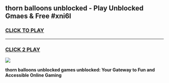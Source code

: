 
## thorn balloons unblocked - Play Unblocked Gmaes & Free #xni6l
<h3>
<a href="https://news.freeplayer.one?title=thorn_balloons_unblocked&ref=03M">CLICK TO PLAY</a></h3>
<hr>

<h3>
<a href="https://news.freeplayer.one?title=thorn_balloons_unblocked&ref=03M">CLICK 2 PLAY</a>
  
</h3>

<a href="https://news.freeplayer.one?title=thorn_balloons_unblocked&ref=03M"><img src="https://clearcache.store/games.png"></a>


**thorn balloons unblocked games unblocked: Your Gateway to Fun and Accessible Online Gaming**
